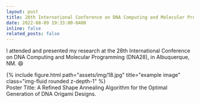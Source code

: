 ```yaml
---
layout: post
title: 28th International Conference on DNA Computing and Molecular Programming (DNA28) Conference
date: 2022-08-09 19:33:00-0400
inline: false
related_posts: false
---
```



I attended and presented my research at the 28th International Conference on DNA Computing and Molecular Programming (DNA28),  in Albuquerque, NM. :smile:

<div class="row">
    <div class="col-sm mt-3 mt-md-0">
        {% include figure.html path="assets/img/18.jpg" title="example image" class="img-fluid rounded z-depth-1" %}
    </div>
</div>
<div class="caption">
    Poster Title: A Refined Shape Annealing Algorithm for the Optimal Generation of DNA Origami Designs.
</div>